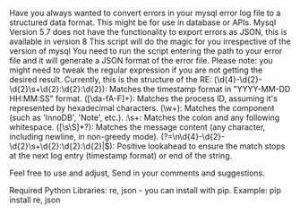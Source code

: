 Have you always wanted to convert errors in your mysql error log file to a structured data format.
This might be for use in database or APIs.
Mysql Version 5.7 does not have the functionality to export errors as JSON, this is available in version 8
This script will do the magic for you irrespective of the version of mysql
You need to run the script entering the path to your error file and it will generate a JSON format of the error file.
Please note: you might need to tweak the regular expression if you are not getting the desired result.
Currently, this is the structure of the RE:
    (\d{4}-\d{2}-\d{2}\s+\d{2}:\d{2}:\d{2}): Matches the timestamp format in "YYYY-MM-DD HH:MM:SS" format.
    ([\da-fA-F]+): Matches the process ID, assuming it's represented by hexadecimal characters.
    (\w+): Matches the component (such as 'InnoDB', 'Note', etc.).
    :\s+: Matches the colon and any following whitespace.
    ([\s\S]*?): Matches the message content (any character, including newline, in non-greedy mode).
    (?=\n\d{4}-\d{2}-\d{2}\s+\d{2}:\d{2}:\d{2}|$): Positive lookahead to ensure the match stops at the next log entry (timestamp format) or end of the string.

Feel free to use and adjust, Send in your comments and suggestions.

Required Python Libraries: re, json - you can install with pip.
Example: pip install re, json
